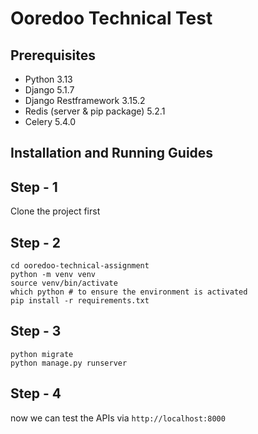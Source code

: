 # Ooredoo Technical Test

## Prerequisites
- Python 3.13
- Django 5.1.7
- Django Restframework 3.15.2
- Redis (server & pip package) 5.2.1
- Celery 5.4.0

## Installation and Running Guides

## Step - 1
Clone the project first

## Step - 2
```shell
cd ooredoo-technical-assignment
python -m venv venv
source venv/bin/activate
which python # to ensure the environment is activated
pip install -r requirements.txt
```

## Step - 3
```shell
python migrate
python manage.py runserver
```

## Step - 4
now we can test the APIs via `http://localhost:8000`